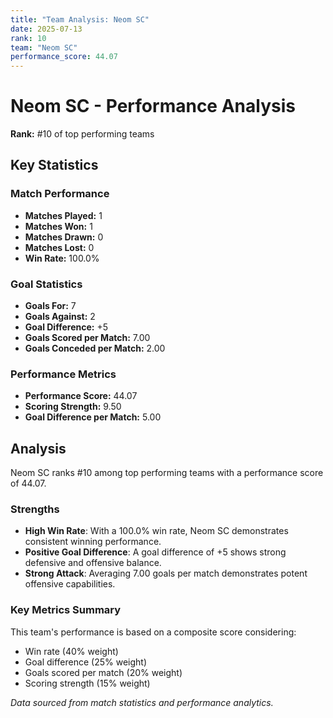 ```yaml
---
title: "Team Analysis: Neom SC"
date: 2025-07-13
rank: 10
team: "Neom SC"
performance_score: 44.07
---
```


# Neom SC - Performance Analysis

**Rank:** #10 of top performing teams

## Key Statistics

### Match Performance
- **Matches Played:** 1
- **Matches Won:** 1
- **Matches Drawn:** 0
- **Matches Lost:** 0
- **Win Rate:** 100.0%

### Goal Statistics
- **Goals For:** 7
- **Goals Against:** 2
- **Goal Difference:** +5
- **Goals Scored per Match:** 7.00
- **Goals Conceded per Match:** 2.00

### Performance Metrics
- **Performance Score:** 44.07
- **Scoring Strength:** 9.50
- **Goal Difference per Match:** 5.00

## Analysis

Neom SC ranks #10 among top performing teams with a performance score of 44.07.

### Strengths
- **High Win Rate**: With a 100.0% win rate, Neom SC demonstrates consistent winning performance.
- **Positive Goal Difference**: A goal difference of +5 shows strong defensive and offensive balance.
- **Strong Attack**: Averaging 7.00 goals per match demonstrates potent offensive capabilities.

### Key Metrics Summary

This team's performance is based on a composite score considering:
- Win rate (40% weight)
- Goal difference (25% weight) 
- Goals scored per match (20% weight)
- Scoring strength (15% weight)

*Data sourced from match statistics and performance analytics.*
